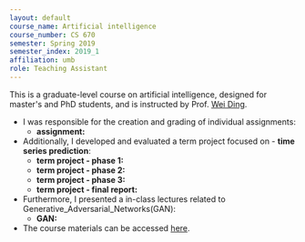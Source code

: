 ```yaml
---
layout: default
course_name: Artificial intelligence
course_number: CS 670
semester: Spring 2019
semester_index: 2019_1
affiliation: umb 
role: Teaching Assistant
---
```

This is a graduate-level course on artificial intelligence, designed for master's and PhD students, and is instructed by Prof. [Wei Ding](https://www.cs.umb.edu/~ding). 
- I was responsible for the creation and grading of individual assignments:
    - **assignment:**  <a href="{{ 'teaching/2019-spring-cs670/Individual_Assignment_2_Naive_Bayes.pdf' | prepend: '/assets/pdf/' | relative_url }}" class="z-depth-0" role="button" target="_blank"><i class="fas fa-file-pdf"></i></a>
- Additionally, I developed and evaluated a term project focused on - **time series prediction**:
    - **term project - phase 1:**  <a href="{{ 'teaching/2019-spring-cs670/Term_Project_Phase_1_ARIMA.pdf' | prepend: '/assets/pdf/' | relative_url }}" class="z-depth-0" role="button" target="_blank"><i class="fas fa-file-pdf"></i></a>
    - **term project - phase 2:**  <a href="{{ 'teaching/2019-spring-cs670/Term_Project_Phase_2_RNN.pdf' | prepend: '/assets/pdf/' | relative_url }}" class="z-depth-0" role="button" target="_blank"><i class="fas fa-file-pdf"></i></a>
    - **term project - phase 3:**  <a href="{{ 'teaching/2019-spring-cs670/Term_Project_Phase_3_CNN.pdf' | prepend: '/assets/pdf/' | relative_url }}" class="z-depth-0" role="button" target="_blank"><i class="fas fa-file-pdf"></i></a>
    - **term project - final report:**  <a href="{{ 'teaching/2019-spring-cs670/Term_Project_Final_Report_and_Final_Presentation.pdf' | prepend: '/assets/pdf/' | relative_url }}" class="z-depth-0" role="button" target="_blank"><i class="fas fa-file-pdf"></i></a>
- Furthermore, I presented a in-class lectures related to Generative_Adversarial_Networks(GAN):
    - **GAN:** <a href="{{ 'teaching/2019-spring-cs670/Generative_Adversarial_Networks.pdf' | prepend: '/assets/pdf/' | relative_url }}" class="z-depth-0" role="button" target="_blank"><i class="fas fa-file-powerpoint"></i></a> 
- The course materials can be accessed [here](https://www.cs.umb.edu/~ding/classes/470_670/). 
